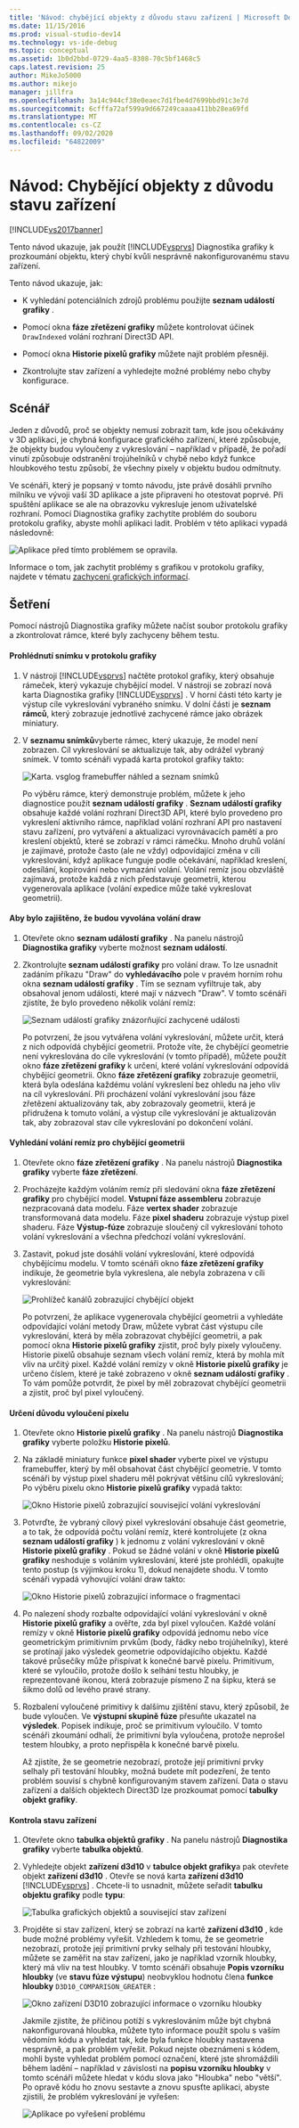 ```yaml
---
title: 'Návod: chybějící objekty z důvodu stavu zařízení | Microsoft Docs'
ms.date: 11/15/2016
ms.prod: visual-studio-dev14
ms.technology: vs-ide-debug
ms.topic: conceptual
ms.assetid: 1b0d2bbd-0729-4aa5-8308-70c5bf1468c5
caps.latest.revision: 25
author: MikeJo5000
ms.author: mikejo
manager: jillfra
ms.openlocfilehash: 3a14c944cf38e0eaec7d1fbe4d7699bbd91c3e7d
ms.sourcegitcommit: 6cfffa72af599a9d667249caaaa411bb28ea69fd
ms.translationtype: MT
ms.contentlocale: cs-CZ
ms.lasthandoff: 09/02/2020
ms.locfileid: "64822009"
---
```

# <a name="walkthrough-missing-objects-due-to-device-state"></a>Návod: Chybějící objekty z důvodu stavu zařízení
[!INCLUDE[vs2017banner](../includes/vs2017banner.md)]

Tento návod ukazuje, jak použít [!INCLUDE[vsprvs](../includes/vsprvs-md.md)] Diagnostika grafiky k prozkoumání objektu, který chybí kvůli nesprávně nakonfigurovanému stavu zařízení.  
  
 Tento návod ukazuje, jak:  
  
- K vyhledání potenciálních zdrojů problému použijte **seznam událostí grafiky** .  
  
- Pomocí okna **fáze zřetězení grafiky** můžete kontrolovat účinek `DrawIndexed` volání rozhraní Direct3D API.  
  
- Pomocí okna **Historie pixelů grafiky** můžete najít problém přesněji.  
  
- Zkontrolujte stav zařízení a vyhledejte možné problémy nebo chyby konfigurace.  
  
## <a name="scenario"></a>Scénář  
 Jeden z důvodů, proč se objekty nemusí zobrazit tam, kde jsou očekávány v 3D aplikaci, je chybná konfigurace grafického zařízení, které způsobuje, že objekty budou vyloučeny z vykreslování – například v případě, že pořadí vinutí způsobuje odstranění trojúhelníků v chybě nebo když funkce hloubkového testu způsobí, že všechny pixely v objektu budou odmítnuty.  
  
 Ve scénáři, který je popsaný v tomto návodu, jste právě dosáhli prvního milníku ve vývoji vaší 3D aplikace a jste připraveni ho otestovat poprvé. Při spuštění aplikace se ale na obrazovku vykresluje jenom uživatelské rozhraní. Pomocí Diagnostika grafiky zachytíte problém do souboru protokolu grafiky, abyste mohli aplikaci ladit. Problém v této aplikaci vypadá následovně:  
  
 ![Aplikace před tímto problémem se opravila.](../debugger/media/vsg-walkthru1-firstview.png "vsg_walkthru1_firstview")  
  
 Informace o tom, jak zachytit problémy s grafikou v protokolu grafiky, najdete v tématu [zachycení grafických informací](../debugger/capturing-graphics-information.md).  
  
## <a name="investigation"></a>Šetření  
 Pomocí nástrojů Diagnostika grafiky můžete načíst soubor protokolu grafiky a zkontrolovat rámce, které byly zachyceny během testu.  
  
#### <a name="to-examine-a-frame-in-a-graphics-log"></a>Prohlédnutí snímku v protokolu grafiky  
  
1. V nástroji [!INCLUDE[vsprvs](../includes/vsprvs-md.md)] načtěte protokol grafiky, který obsahuje rámeček, který vykazuje chybějící model. V nástroji se zobrazí nová karta Diagnostika grafiky [!INCLUDE[vsprvs](../includes/vsprvs-md.md)] . V horní části této karty je výstup cíle vykreslování vybraného snímku. V dolní části je **seznam rámců**, který zobrazuje jednotlivé zachycené rámce jako obrázek miniatury.  
  
2. V **seznamu snímků**vyberte rámec, který ukazuje, že model není zobrazen. Cíl vykreslování se aktualizuje tak, aby odrážel vybraný snímek. V tomto scénáři vypadá karta protokol grafiky takto:  
  
    ![Karta. vsglog framebuffer náhled a seznam snímků](../debugger/media/vsg-walkthru1-experiment.png "vsg_walkthru1_experiment")  
  
   Po výběru rámce, který demonstruje problém, můžete k jeho diagnostice použít **seznam událostí grafiky** . **Seznam událostí grafiky** obsahuje každé volání rozhraní Direct3D API, které bylo provedeno pro vykreslení aktivního rámce, například volání rozhraní API pro nastavení stavu zařízení, pro vytváření a aktualizaci vyrovnávacích pamětí a pro kreslení objektů, které se zobrazí v rámci rámečku. Mnoho druhů volání je zajímavé, protože často (ale ne vždy) odpovídající změna v cíli vykreslování, když aplikace funguje podle očekávání, například kreslení, odesílání, kopírování nebo vymazání volání. Volání remíz jsou obzvláště zajímavá, protože každá z nich představuje geometrii, kterou vygenerovala aplikace (volání expedice může také vykreslovat geometrii).  
  
#### <a name="to-ensure-that-draw-calls-are-being-made"></a>Aby bylo zajištěno, že budou vyvolána volání draw  
  
1. Otevřete okno **seznam událostí grafiky** . Na panelu nástrojů **Diagnostika grafiky** vyberte možnost **seznam událostí**.  
  
2. Zkontrolujte **seznam událostí grafiky** pro volání draw. To lze usnadnit zadáním příkazu "Draw" do **vyhledávacího** pole v pravém horním rohu okna **seznam událostí grafiky** . Tím se seznam vyfiltruje tak, aby obsahoval jenom události, které mají v názvech "Draw". V tomto scénáři zjistíte, že bylo provedeno několik volání remíz:  
  
    ![Seznam událostí grafiky znázorňující zachycené události](../debugger/media/vsg-walkthru1.png "vsg_walkthru1_")  
  
   Po potvrzení, že jsou vytvářena volání vykreslování, můžete určit, která z nich odpovídá chybějící geometrii. Protože víte, že chybějící geometrie není vykreslována do cíle vykreslování (v tomto případě), můžete použít okno **fáze zřetězení grafiky** k určení, které volání vykreslování odpovídá chybějící geometrii. Okno **fáze zřetězení grafiky** zobrazuje geometrii, která byla odeslána každému volání vykreslení bez ohledu na jeho vliv na cíl vykreslování. Při procházení volání vykreslování jsou fáze zřetězení aktualizovány tak, aby zobrazovaly geometrii, která je přidružena k tomuto volání, a výstup cíle vykreslování je aktualizován tak, aby zobrazoval stav cíle vykreslování po dokončení volání.  
  
#### <a name="to-find-the-draw-call-for-the-missing-geometry"></a>Vyhledání volání remíz pro chybějící geometrii  
  
1. Otevřete okno **fáze zřetězení grafiky** . Na panelu nástrojů **Diagnostika grafiky** vyberte **fáze zřetězení**.  
  
2. Procházejte každým voláním remíz při sledování okna **fáze zřetězení grafiky** pro chybějící model. **Vstupní fáze assembleru** zobrazuje nezpracovaná data modelu. Fáze **vertex shader** zobrazuje transformovaná data modelu. Fáze **pixel shaderu** zobrazuje výstup pixel shaderu. Fáze **Výstup-fúze** zobrazuje sloučený cíl vykreslování tohoto volání vykreslování a všechna předchozí volání vykreslování.  
  
3. Zastavit, pokud jste dosáhli volání vykreslování, které odpovídá chybějícímu modelu. V tomto scénáři okno **fáze zřetězení grafiky** indikuje, že geometrie byla vykreslena, ale nebyla zobrazena v cíli vykreslování:  
  
    ![Prohlížeč kanálů zobrazující chybějící objekt](../debugger/media/vsg-walkthru1-pipeline.png "vsg_walkthru1_pipeline")  
  
   Po potvrzení, že aplikace vygenerovala chybějící geometrii a vyhledáte odpovídající volání metody Draw, můžete vybrat část výstupu cíle vykreslování, která by měla zobrazovat chybějící geometrii, a pak pomocí okna **Historie pixelů grafiky** zjistit, proč byly pixely vyloučeny. Historie pixelů obsahuje seznam všech volání remíz, která by mohla mít vliv na určitý pixel. Každé volání remízy v okně **Historie pixelů grafiky** je určeno číslem, které je také zobrazeno v okně **seznam událostí grafiky** . To vám pomůže potvrdit, že pixel by měl zobrazovat chybějící geometrii a zjistit, proč byl pixel vyloučený.  
  
#### <a name="to-determine-why-the-pixel-was-excluded"></a>Určení důvodu vyloučení pixelu  
  
1. Otevřete okno **Historie pixelů grafiky** . Na panelu nástrojů **Diagnostika grafiky** vyberte položku **Historie pixelů**.  
  
2. Na základě miniatury funkce **pixel shader** vyberte pixel ve výstupu framebuffer, který by měl obsahovat část chybějící geometrie. V tomto scénáři by výstup pixel shaderu měl pokrývat většinu cílů vykreslování; Po výběru pixelu okno **Historie pixelů grafiky** vypadá takto:  
  
    ![Okno Historie pixelů zobrazující související volání vykreslování](../debugger/media/vsg-walkthru1-hist1.png "vsg_walkthru1_hist1")  
  
3. Potvrďte, že vybraný cílový pixel vykreslování obsahuje část geometrie, a to tak, že odpovídá počtu volání remíz, které kontrolujete (z okna **seznam událostí grafiky** ) k jednomu z volání vykreslování v okně **Historie pixelů grafiky** . Pokud se žádné volání v okně **Historie pixelů grafiky** neshoduje s voláním vykreslování, které jste prohlédli, opakujte tento postup (s výjimkou kroku 1), dokud nenajdete shodu. V tomto scénáři vypadá vyhovující volání draw takto:  
  
    ![Okno Historie pixelů zobrazující informace o fragmentaci](../debugger/media/vsg-walkthru1-hist2.png "vsg_walkthru1_hist2")  
  
4. Po nalezení shody rozbalte odpovídající volání vykreslování v okně **Historie pixelů grafiky** a ověřte, zda byl pixel vyloučen. Každé volání remízy v okně **Historie pixelů grafiky** odpovídá jednomu nebo více geometrickým primitivním prvkům (body, řádky nebo trojúhelníky), které se protínají jako výsledek geometrie odpovídajícího objektu. Každé takové průsečíky může přispívat k konečné barvě pixelu. Primitivum, které se vyloučilo, protože došlo k selhání testu hloubky, je reprezentované ikonou, která zobrazuje písmeno Z na šipku, která se šikmo dolů od levého pravé strany.  
  
5. Rozbalení vyloučené primitivy k dalšímu zjištění stavu, který způsobil, že bude vyloučen. Ve **výstupní skupině fúze** přesuňte ukazatel na **výsledek**. Popisek indikuje, proč se primitivum vyloučilo. V tomto scénáři zkoumání odhalí, že primitivní byla vyloučena, protože neprošel testem hloubky, a proto nepřispěla k konečné barvě pixelu.  
  
   Až zjistíte, že se geometrie nezobrazí, protože její primitivní prvky selhaly při testování hloubky, možná budete mít podezření, že tento problém souvisí s chybně konfigurovaným stavem zařízení. Data o stavu zařízení a dalších objektech Direct3D lze prozkoumat pomocí **tabulky objekt grafiky**.  
  
#### <a name="to-examine-device-state"></a>Kontrola stavu zařízení  
  
1. Otevřete okno **tabulka objektů grafiky** . Na panelu nástrojů **Diagnostika grafiky** vyberte **tabulka objektů**.  
  
2. Vyhledejte objekt **zařízení d3d10** v **tabulce objekt grafiky**a pak otevřete objekt **zařízení d3d10** . Otevře se nová karta **zařízení d3d10** [!INCLUDE[vsprvs](../includes/vsprvs-md.md)] . Chcete-li to usnadnit, můžete seřadit **tabulku objektu grafiky** podle **typu**:  
  
    ![Tabulka grafických objektů a související stav zařízení](../debugger/media/vsg-walkthru1-objtable.png "vsg_walkthru1_objtable")  
  
3. Projděte si stav zařízení, který se zobrazí na kartě **zařízení d3d10** , kde bude možné problémy vyřešit. Vzhledem k tomu, že se geometrie nezobrazí, protože její primitivní prvky selhaly při testování hloubky, můžete se zaměřit na stav zařízení, jako je například vzorník hloubky, který má vliv na test hloubky. V tomto scénáři obsahuje **Popis vzorníku hloubky** (ve **stavu fúze výstupu**) neobvyklou hodnotu člena **funkce hloubky** `D3D10_COMPARISON_GREATER` :  
  
    ![Okno zařízení D3D10 zobrazující informace o vzorníku hloubky](../debugger/media/vsg-walkthru1-devicestate.png "vsg_walkthru1_devicestate")  
  
   Jakmile zjistíte, že příčinou potíží s vykreslováním může být chybná nakonfigurovaná hloubka, můžete tyto informace použít spolu s vaším vědomím kódu a vyhledat tak, kde byla funkce hloubky nastavena nesprávně, a pak problém vyřešit. Pokud nejste obeznámeni s kódem, mohli byste vyhledat problém pomocí označení, které jste shromáždili během ladění – například v závislosti na **popisu vzorníku hloubky** v tomto scénáři můžete hledat v kódu slova jako "Hloubka" nebo "větší". Po opravě kódu ho znovu sestavte a znovu spusťte aplikaci, abyste zjistili, že problém vykreslování je vyřešen:  
  
   ![Aplikace po vyřešení problému](../debugger/media/vsg-walkthru1-finalview.png "vsg_walkthru1_finalview")
